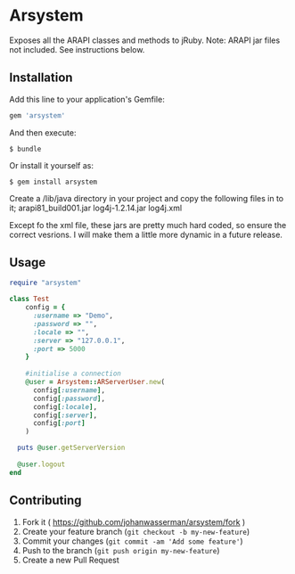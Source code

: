 # Arsystem

Exposes all the ARAPI classes and methods to jRuby.
Note: ARAPI jar files not included.  See instructions below.

## Installation

Add this line to your application's Gemfile:

```ruby
gem 'arsystem'
```

And then execute:

    $ bundle

Or install it yourself as:

    $ gem install arsystem
    
Create a /lib/java directory in your project and copy the following files in to it;
arapi81_build001.jar
log4j-1.2.14.jar
log4j.xml

Except fo the xml file, these jars are pretty much hard coded, so ensure the correct vesrions.  I will make them a little more dynamic in a future release.  

## Usage
```ruby
require "arsystem"

class Test
    config = {
      :username => "Demo",
      :password => "",
      :locale => "",
      :server => "127.0.0.1",
      :port => 5000
    }
  
    #initialise a connection
    @user = Arsystem::ARServerUser.new(
      config[:username],
      config[:password],
      config[:locale],
      config[:server],
      config[:port]
    )

  puts @user.getServerVersion
  
  @user.logout
end
```
## Contributing

1. Fork it ( https://github.com/johanwasserman/arsystem/fork )
2. Create your feature branch (`git checkout -b my-new-feature`)
3. Commit your changes (`git commit -am 'Add some feature'`)
4. Push to the branch (`git push origin my-new-feature`)
5. Create a new Pull Request

